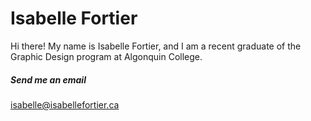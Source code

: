 # Isabelle Fortier

Hi there! My name is Isabelle Fortier, and I am a recent graduate of the Graphic Design program at Algonquin College.

##### Send me an email
[isabelle@isabellefortier.ca](mailto:isabelle@isabellefortier.ca)
